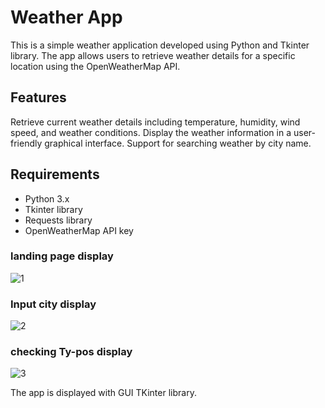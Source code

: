 # Weather App
This is a simple weather application developed using Python and Tkinter library. The app allows users to retrieve weather details for a specific location using the OpenWeatherMap API.

## Features
Retrieve current weather details including temperature, humidity, wind speed, and weather conditions.
Display the weather information in a user-friendly graphical interface.
Support for searching weather by city name.

## Requirements
* Python 3.x
* Tkinter library
* Requests library
* OpenWeatherMap API key

### landing page display
![1](https://user-images.githubusercontent.com/78549129/236192362-f96d6520-0a69-4093-a52e-7f1918f7e39c.jpg)

### Input city display
![2](https://user-images.githubusercontent.com/78549129/236192701-746489c5-8b11-4c6c-8af8-a298aabe94c5.jpg)

### checking Ty-pos display
![3](https://user-images.githubusercontent.com/78549129/236192994-689c0ecf-bf45-4259-9342-6ebadaa8f028.jpg)

The app is displayed with GUI TKinter library.
